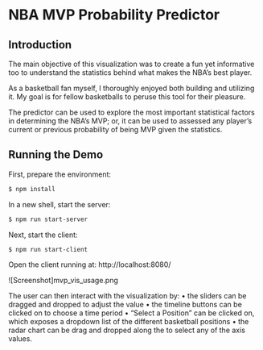 # NBA MVP Probability Predictor

## Introduction

The main objective of this visualization was to create a fun yet informative too to understand the statistics behind what makes the NBA’s best player. 

As a basketball fan myself, I thoroughly enjoyed both building and utilizing it. My goal is for fellow basketballs to peruse this tool for their pleasure.

The predictor can be used to explore the most important statistical factors in determining the NBA’s MVP; or, it can be used to assessed any player’s current or previous probability of being MVP given the statistics.

## Running the Demo
First, prepare the environment:
```sh
$ npm install

```

In a new shell, start the server:
```sh
$ npm run start-server

```

Next, start the client:
```sh
$ npm run start-client

```

Open the client running at: http://localhost:8080/


![Screenshot]mvp_vis_usage.png

The user can then interact with the visualization by:
    • the sliders can be dragged and dropped to adjust the value
    • the timeline buttons can be clicked on to choose a time period
    • “Select a Position” can be clicked on, which exposes a dropdown list of the different basketball positions
    • the radar chart can be drag and dropped along the to select any of the axis values.


